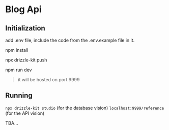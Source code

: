 # Blog Api

## Initialization

add .env file, include the code from the .env.example file in it.

npm install

npx drizzle-kit push

npm run dev

> it will be hosted on port 9999

## Running

`npx drizzle-kit studio` (for the database vision)
`localhost:9999/reference` (for the API vision)

TBA...
